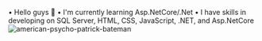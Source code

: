 • Hello guys 👋
• I'm currently learning Asp.NetCore/.Net
• I have skills in developing on SQL Server, HTML, CSS, JavaScript, .NET, and Asp.NetCore
![american-psycho-patrick-bateman](https://github.com/MrFarbodMirzaee/MrFarbodMirzaee/assets/134764233/e955d515-653c-40eb-a809-1abdc25ae62e)


<!--
**MrFarbodMirzaee/MrFarbodMirzaee** is a ✨ _special_ ✨ repository because its `README.md` (this file) appears on your GitHub profile.

Here are some ideas to get you started:

- 🔭 I’m currently working on ...
- 🌱 I’m currently learning ...
- 👯 I’m looking to collaborate on ...
- 🤔 I’m looking for help with ...
- 💬 Ask me about ...
- 📫 How to reach me: ...
- 😄 Pronouns: ...
- ⚡ Fun fact: ...
-->
